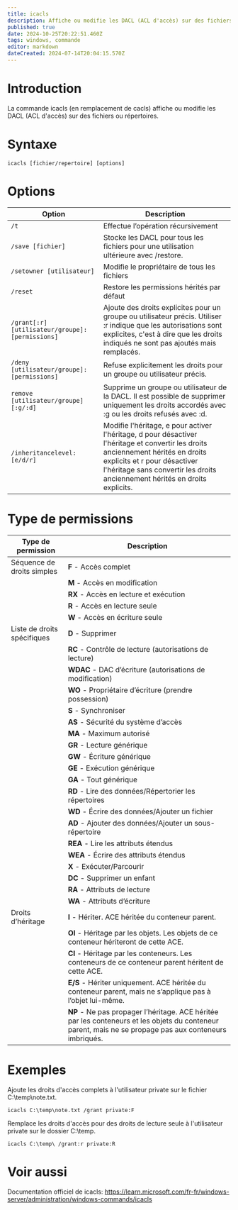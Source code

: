 ```yaml
---
title: icacls
description: Affiche ou modifie les DACL (ACL d'accès) sur des fichiers ou répertoires
published: true
date: 2024-10-25T20:22:51.460Z
tags: windows, commande
editor: markdown
dateCreated: 2024-07-14T20:04:15.570Z
---
```


# Introduction

La commande icacls (en remplacement de cacls) affiche ou modifie les DACL (ACL d'accès) sur des fichiers ou répertoires.

# Syntaxe

`icacls [fichier/repertoire] [options]`

# Options

| Option                                          | Description                                                                                                                                                                                                                                      |
| ----------------------------------------------- | ------------------------------------------------------------------------------------------------------------------------------------------------------------------------------------------------------------------------------------------------ |
| `/t`                                            | Effectue l’opération récursivement                                                                                                                                                                                                               |
| `/save [fichier]`                               | Stocke les DACL pour tous les fichiers pour une utilisation ultérieure avec /restore.                                                                                                                                                            |
| `/setowner [utilisateur]`                       | Modifie le propriétaire de tous les fichiers                                                                                                                                                                                                     |
| `/reset`                                        | Restore les permissions hérités par défaut                                                                                                                                                                                                       |
| `/grant[:r] [utilisateur/groupe]:[permissions]` | Ajoute des droits explicites pour un groupe ou utilisateur précis. Utiliser :r indique que les autorisations sont explicites, c'est à dire que les droits indiqués ne sont pas ajoutés mais remplacés.                                           |
| `/deny [utilisateur/groupe]:[permissions]`      | Refuse explicitement les droits pour un groupe ou utilisateur précis.                                                                                                                                                                            |
| `remove [utilisateur/groupe][:g/:d]`            | Supprime un groupe ou utilisateur de la DACL. Il est possible de supprimer uniquement les droits accordés avec :g ou les droits refusés avec :d.                                                                                                 |
| `/inheritancelevel:[e/d/r]`                     | Modifie l'héritage, e pour activer l'héritage, d pour désactiver l'héritage et convertir les droits anciennement hérités en droits explicits et r pour désactiver l'héritage sans convertir les droits anciennement hérités en droits explicits. |

# Type de permissions

| Type de permission          | Description                                                                                                                                             |
| --------------------------- | ------------------------------------------------------------------------------------------------------------------------------------------------------- |
| Séquence de droits simples  | **F** - Accès complet                                                                                                                                   |
|                             | **M** - Accès en modification                                                                                                                           |
|                             | **RX** - Accès en lecture et exécution                                                                                                                  |
|                             | **R** - Accès en lecture seule                                                                                                                          |
|                             | **W** - Accès en écriture seule                                                                                                                         |
| Liste de droits spécifiques | **D** - Supprimer                                                                                                                                       |
|                             | **RC** - Contrôle de lecture (autorisations de lecture)                                                                                                 |
|                             | **WDAC** - DAC d’écriture (autorisations de modification)                                                                                               |
|                             | **WO** - Propriétaire d’écriture (prendre possession)                                                                                                   |
|                             | **S** - Synchroniser                                                                                                                                    |
|                             | **AS** - Sécurité du système d’accès                                                                                                                    |
|                             | **MA** - Maximum autorisé                                                                                                                               |
|                             | **GR** - Lecture générique                                                                                                                              |
|                             | **GW** - Écriture générique                                                                                                                             |
|                             | **GE** - Exécution générique                                                                                                                            |
|                             | **GA** - Tout générique                                                                                                                                 |
|                             | **RD** - Lire des données/Répertorier les répertoires                                                                                                   |
|                             | **WD** - Écrire des données/Ajouter un fichier                                                                                                          |
|                             | **AD** - Ajouter des données/Ajouter un sous-répertoire                                                                                                 |
|                             | **REA** - Lire les attributs étendus                                                                                                                    |
|                             | **WEA** - Écrire des attributs étendus                                                                                                                  |
|                             | **X** - Exécuter/Parcourir                                                                                                                              |
|                             | **DC** - Supprimer un enfant                                                                                                                            |
|                             | **RA** - Attributs de lecture                                                                                                                           |
|                             | **WA** - Attributs d’écriture                                                                                                                           |
| Droits d’héritage           | **I** - Hériter. ACE héritée du conteneur parent.                                                                                                       |
|                             | **OI** - Héritage par les objets. Les objets de ce conteneur hériteront de cette ACE.                                                                   |
|                             | **CI** - Héritage par les conteneurs. Les conteneurs de ce conteneur parent héritent de cette ACE.                                                      |
|                             | **E/S** - Hériter uniquement. ACE héritée du conteneur parent, mais ne s’applique pas à l’objet lui-même.                                               |
|                             | **NP** - Ne pas propager l’héritage. ACE héritée par les conteneurs et les objets du conteneur parent, mais ne se propage pas aux conteneurs imbriqués. |

# Exemples

Ajoute les droits d'accès complets à l'utilisateur private sur le fichier C:\temp\note.txt.

`icacls C:\temp\note.txt /grant private:F`

Remplace les droits d'accès pour des droits de lecture seule à l'utilisateur private sur le dossier C:\temp\.

`icacls C:\temp\ /grant:r private:R`

# Voir aussi

Documentation officiel de icacls:
https://learn.microsoft.com/fr-fr/windows-server/administration/windows-commands/icacls
